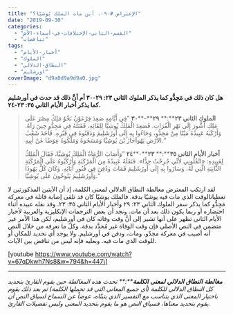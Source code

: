 ```yaml
---
title: "الإعتراض #٠٩٠، أين مات الملك يُوشيّا؟"
date: "2019-09-30"
categories: 
  - "القسم-الثاني-الإختلافات-في-أسماء-الأش"
  - "تناقضات"
tags: 
  - "أخبار-الأيام"
  - "الملوك"
  - "النطاق-الدلالي"
  - "اورشليم"
coverImage: "d9a0d9a9d9a0.jpg"
---
```


**هل كان ذلك في مَجِدُّو كما يذكر الملوك الثاني ٢٣: ٢٩\-٣٠ أم أنَّ ذلك قد حدث في أورشليم كما يذكر أخبار الأيام الثاني ٣٥: ٢٣\-٢٤.**

> **الملوك** **الثاني** **٢٣****:** **٢٩****\-****٣٠** ”فِي أَيَّامِهِ صَعِدَ فِرْعَوْنُ نَخْوُ مَلِكُ مِصْرَ عَلَى مَلِكِ أَشُّورَ إِلَى نَهْرِ الْفُرَاتِ. فَصَعِدَ الْمَلِكُ يُوشِيَّا لِلِقَائِهِ، فَقَتَلَهُ فِي مَجِدُّو حِينَ رَآهُ. وَأَرْكَبَهُ عَبِيدُهُ مَيْتًا مِنْ مَجِدُّو، وَجَاءُوا بِهِ إِلَى أُورُشَلِيمَ وَدَفَنُوهُ فِي قَبْرِهِ. فَأَخَذَ شَعْبُ الأَرْضِ يَهُوآحَازَ بْنَ يُوشِيَّا وَمَسَحُوهُ وَمَلَّكُوهُ عِوَضًا عَنْ أَبِيهِ.“
> 
> **أخبار** **الأيام** **الثاني** **٣٥****:** **٢٣****\-****٢٤** ”وَأَصَابَ الرُّمَاةُ الْمَلِكَ يُوشِيَّا، فَقَالَ الْمَلِكُ لِعَبِيدِهِ: «انْقُلُونِي لأَنِّي جُرِحْتُ جِدًّا». فَنَقَلَهُ عَبِيدُهُ مِنَ الْمَرْكَبَةِ وَأَرْكَبُوهُ عَلَى الْمَرْكَبَةِ الثَّانِيَةِ الَّتِي لَهُ، وَسَارُوا بِهِ إِلَى أُورُشَلِيمَ فَمَاتَ وَدُفِنَ فِي قُبُورِ آبَائِهِ. وَكَانَ كُلُّ يَهُوذَا وَأُورُشَلِيمَ يَنُوحُونَ عَلَى يُوشِيَّا.“

لقد ارتكب المعترض مغالطة النطاق الدلالي لمعنى الكلمة، إذ أن الآيتين المذكورتين لا تعطيانالوقت الذي مات فيه يوشيّا بدقة. فالملك يوشيّا كان قد تلقى إصابة قاتلة في معركة مَجِدُّو كما يذكر سفر الملوك الثاني ٢٣: ٢٩ وأخبار الأيام الثاني ٣٥: ٢٣. وقد نقله عبيده أثناء احتضاره أو ربما يكون ذلك بعد أن مات. ونجد أن بعض الترجمات الإنكليزية والعربية لأخبار الأيام الثاني تظهر على أنها تشير إلى أنَّ وقت وفاته كان في أورشليم، لكن هذا الأمر غير متضمن في النص الأصلي فإن وقت الوفاة غير مُحدَّد بدقة. وكلّ ما نعرفه من خلال النص أنه أصيب في معركة مجدّو، ومات، ودفن في أورشليم. ولا يوجد أي تحديد للمكان أو للوقت الذي مات فيه. وبعليه فإنه ليس من تناقض بين الآيات.

\[youtube https://www.youtube.com/watch?v=67qDkwh7Ns8&w=794&h=447\]

* * *

_**مغالطة** **النطاق** **الدلالي** **لمعنى** **الكلمة****:** تحدث هذه المغالطة حين يقوم القارئ بتحديد كل النطاق الدلالي للكلمة (أي جميع المعاني التي قد تحملها الكلمة) ثم بعد ذلك يقوم باختيار المعنى الذي يتناسب مع التفسير الذي يتبنّاه، عوضاً عن السماح لسياق النص أن يقوم بتحديد معناها، فسياق النص هو ما يقوم بتحديد المعنى وليس تفضيلات القارئ._
